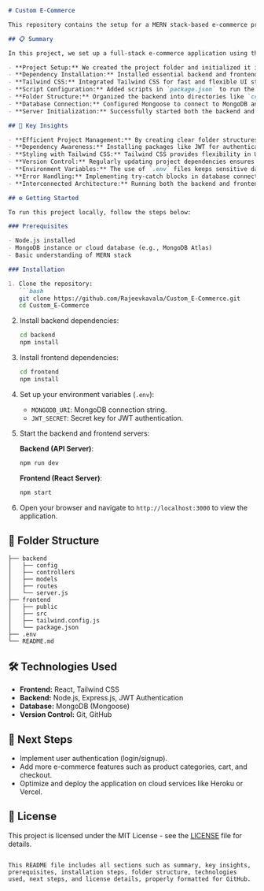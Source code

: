 
```markdown
# Custom E-Commerce

This repository contains the setup for a MERN stack-based e-commerce project, designed to demonstrate how to integrate the backend and frontend with Tailwind CSS for styling. It includes the configuration of necessary dependencies, backend and frontend scripts, and database integration using MongoDB.

## 📋 Summary

In this project, we set up a full-stack e-commerce application using the MERN stack (MongoDB, Express, React, Node.js). The main highlights of the setup process include:

- **Project Setup:** We created the project folder and initialized it in the terminal.
- **Dependency Installation:** Installed essential backend and frontend packages using npm.
- **Tailwind CSS:** Integrated Tailwind CSS for fast and flexible UI styling.
- **Script Configuration:** Added scripts in `package.json` to run the backend and frontend servers.
- **Folder Structure:** Organized the backend into directories like `config`, `controllers`, and `models` for maintainability.
- **Database Connection:** Configured Mongoose to connect to MongoDB and used environment variables for sensitive data.
- **Server Initialization:** Successfully started both the backend and frontend servers to ensure smooth communication.

## 🔑 Key Insights

- **Efficient Project Management:** By creating clear folder structures and organizing scripts, the project becomes easier to manage, navigate, and scale.
- **Dependency Awareness:** Installing packages like JWT for authentication ensures security and improves overall performance.
- **Styling with Tailwind CSS:** Tailwind CSS provides flexibility in UI design, allowing for rapid changes without needing to write extensive CSS code.
- **Version Control:** Regularly updating project dependencies ensures the application remains secure and up-to-date.
- **Environment Variables:** The use of `.env` files keeps sensitive data secure and provides easy configuration options.
- **Error Handling:** Implementing try-catch blocks in database connections helps in debugging and prevents application crashes.
- **Interconnected Architecture:** Running both the backend and frontend servers concurrently demonstrates the integration of a full-stack solution.

## ⚙️ Getting Started

To run this project locally, follow the steps below:

### Prerequisites

- Node.js installed
- MongoDB instance or cloud database (e.g., MongoDB Atlas)
- Basic understanding of MERN stack

### Installation

1. Clone the repository:
   ```bash
   git clone https://github.com/Rajeevkavala/Custom_E-Commerce.git
   cd Custom_E-Commerce
   ```

2. Install backend dependencies:
   ```bash
   cd backend
   npm install
   ```

3. Install frontend dependencies:
   ```bash
   cd frontend
   npm install
   ```

4. Set up your environment variables (`.env`):
   - `MONGODB_URI`: MongoDB connection string.
   - `JWT_SECRET`: Secret key for JWT authentication.

5. Start the backend and frontend servers:

   **Backend (API Server)**:
   ```bash
   npm run dev
   ```

   **Frontend (React Server)**:
   ```bash
   npm start
   ```

6. Open your browser and navigate to `http://localhost:3000` to view the application.

## 📂 Folder Structure

```plaintext
├── backend
│   ├── config
│   ├── controllers
│   ├── models
│   ├── routes
│   └── server.js
├── frontend
│   ├── public
│   ├── src
│   ├── tailwind.config.js
│   └── package.json
├── .env
└── README.md
```

## 🛠️ Technologies Used

- **Frontend:** React, Tailwind CSS
- **Backend:** Node.js, Express.js, JWT Authentication
- **Database:** MongoDB (Mongoose)
- **Version Control:** Git, GitHub

## 🎯 Next Steps

- Implement user authentication (login/signup).
- Add more e-commerce features such as product categories, cart, and checkout.
- Optimize and deploy the application on cloud services like Heroku or Vercel.

## 📜 License

This project is licensed under the MIT License - see the [LICENSE](LICENSE) file for details.
```

This README file includes all sections such as summary, key insights, prerequisites, installation steps, folder structure, technologies used, next steps, and license details, properly formatted for GitHub.
